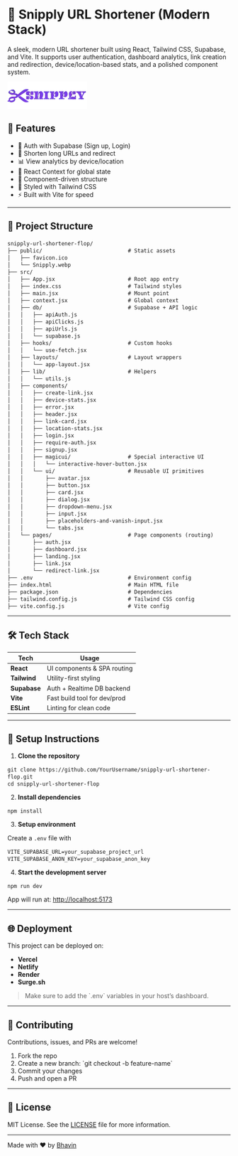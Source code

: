 # 🔗 Snipply URL Shortener (Modern Stack)

A sleek, modern URL shortener built using React, Tailwind CSS, Supabase, and Vite. It supports user authentication, dashboard analytics, link creation and redirection, device/location-based stats, and a polished component system.

![Snipply Banner](./public/Snipply.webp)

## 🚀 Features

- 🔐 Auth with Supabase (Sign up, Login)
- 🔗 Shorten long URLs and redirect
- 📊 View analytics by device/location
- 🧠 React Context for global state
- 🧩 Component-driven structure
- 🎨 Styled with Tailwind CSS
- ⚡ Built with Vite for speed

---

## 📁 Project Structure

```
snipply-url-shortener-flop/
├── public/                           # Static assets
│   ├── favicon.ico
│   └── Snipply.webp
├── src/
│   ├── App.jsx                       # Root app entry
│   ├── index.css                     # Tailwind styles
│   ├── main.jsx                      # Mount point
│   ├── context.jsx                   # Global context
│   ├── db/                           # Supabase + API logic
│   │   ├── apiAuth.js
│   │   ├── apiClicks.js
│   │   ├── apiUrls.js
│   │   └── supabase.js
│   ├── hooks/                        # Custom hooks
│   │   └── use-fetch.jsx
│   ├── layouts/                      # Layout wrappers
│   │   └── app-layout.jsx
│   ├── lib/                          # Helpers
│   │   └── utils.js
│   ├── components/
│   │   ├── create-link.jsx
│   │   ├── device-stats.jsx
│   │   ├── error.jsx
│   │   ├── header.jsx
│   │   ├── link-card.jsx
│   │   ├── location-stats.jsx
│   │   ├── login.jsx
│   │   ├── require-auth.jsx
│   │   ├── signup.jsx
│   │   ├── magicui/                  # Special interactive UI
│   │   │   └── interactive-hover-button.jsx
│   │   └── ui/                       # Reusable UI primitives
│   │       ├── avatar.jsx
│   │       ├── button.jsx
│   │       ├── card.jsx
│   │       ├── dialog.jsx
│   │       ├── dropdown-menu.jsx
│   │       ├── input.jsx
│   │       ├── placeholders-and-vanish-input.jsx
│   │       └── tabs.jsx
│   └── pages/                        # Page components (routing)
│       ├── auth.jsx
│       ├── dashboard.jsx
│       ├── landing.jsx
│       ├── link.jsx
│       └── redirect-link.jsx
├── .env                              # Environment config
├── index.html                        # Main HTML file
├── package.json                      # Dependencies
├── tailwind.config.js                # Tailwind CSS config
├── vite.config.js                    # Vite config
```

---

## 🛠 Tech Stack

| Tech        | Usage                        |
|-------------|------------------------------|
| **React**   | UI components & SPA routing  |
| **Tailwind**| Utility-first styling        |
| **Supabase**| Auth + Realtime DB backend   |
| **Vite**    | Fast build tool for dev/prod |
| **ESLint**  | Linting for clean code       |

---

## 🔧 Setup Instructions

1. **Clone the repository**

```
git clone https://github.com/YourUsername/snipply-url-shortener-flop.git
cd snipply-url-shortener-flop
```

2. **Install dependencies**

```
npm install
```

3. **Setup environment**

Create a `.env` file with
```
VITE_SUPABASE_URL=your_supabase_project_url
VITE_SUPABASE_ANON_KEY=your_supabase_anon_key
```

4. **Start the development server**

```
npm run dev
```

App will run at: [http://localhost:5173](http://localhost:5173)

---

## 🌐 Deployment

This project can be deployed on:

- **Vercel**
- **Netlify**
- **Render**
- **Surge.sh**

> Make sure to add the \`.env\` variables in your host’s dashboard.

---

## 🤝 Contributing

Contributions, issues, and PRs are welcome!

1. Fork the repo
2. Create a new branch: \`git checkout -b feature-name\`
3. Commit your changes
4. Push and open a PR

---

## 📄 License

MIT License. See the [LICENSE](LICENSE) file for more information.

---

Made with ❤️ by [Bhavin](https://github.com/YourUsername)
